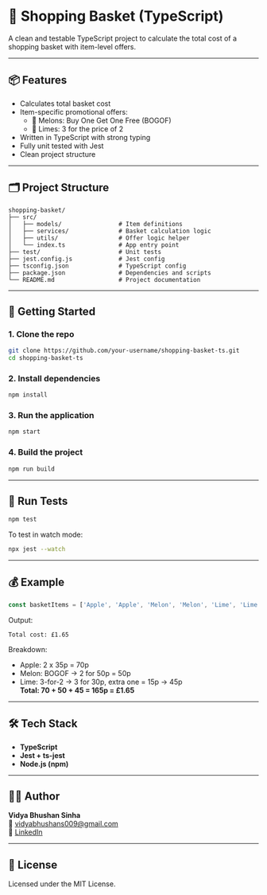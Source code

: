 # 🛒 Shopping Basket (TypeScript)

A clean and testable TypeScript project to calculate the total cost of a shopping basket with item-level offers.

---

## 📦 Features

- Calculates total basket cost
- Item-specific promotional offers:
  - 🍈 Melons: Buy One Get One Free (BOGOF)
  - 🍋 Limes: 3 for the price of 2
- Written in TypeScript with strong typing
- Fully unit tested with Jest
- Clean project structure

---

## 🗂️ Project Structure

```
shopping-basket/
├── src/
│   ├── models/                # Item definitions
│   ├── services/              # Basket calculation logic
│   ├── utils/                 # Offer logic helper
│   └── index.ts               # App entry point
├── test/                      # Unit tests
├── jest.config.js             # Jest config
├── tsconfig.json              # TypeScript config
├── package.json               # Dependencies and scripts
└── README.md                  # Project documentation
```

---

## 🚀 Getting Started

### 1. Clone the repo

```bash
git clone https://github.com/your-username/shopping-basket-ts.git
cd shopping-basket-ts
```

### 2. Install dependencies

```bash
npm install
```

### 3. Run the application

```bash
npm start
```

### 4. Build the project

```bash
npm run build
```

---

## 🧪 Run Tests

```bash
npm test
```

To test in watch mode:

```bash
npx jest --watch
```

---

## 💰 Example

```ts
const basketItems = ['Apple', 'Apple', 'Melon', 'Melon', 'Lime', 'Lime', 'Lime'];
```

Output:

```
Total cost: £1.65
```

Breakdown:
- Apple: 2 x 35p = 70p
- Melon: BOGOF → 2 for 50p = 50p
- Lime: 3-for-2 → 3 for 30p, extra one = 15p → 45p  
**Total: 70 + 50 + 45 = 165p = £1.65**

---

## 🛠️ Tech Stack

- **TypeScript**
- **Jest + ts-jest**
- **Node.js (npm)**


---

## 👨‍💻 Author

**Vidya Bhushan Sinha**  
📧 vidyabhushans009@gmail.com  
🔗 [LinkedIn](https://www.linkedin.com/in/vidya-bhushan-sinha-098247111/)

---

## 📄 License

Licensed under the MIT License.
